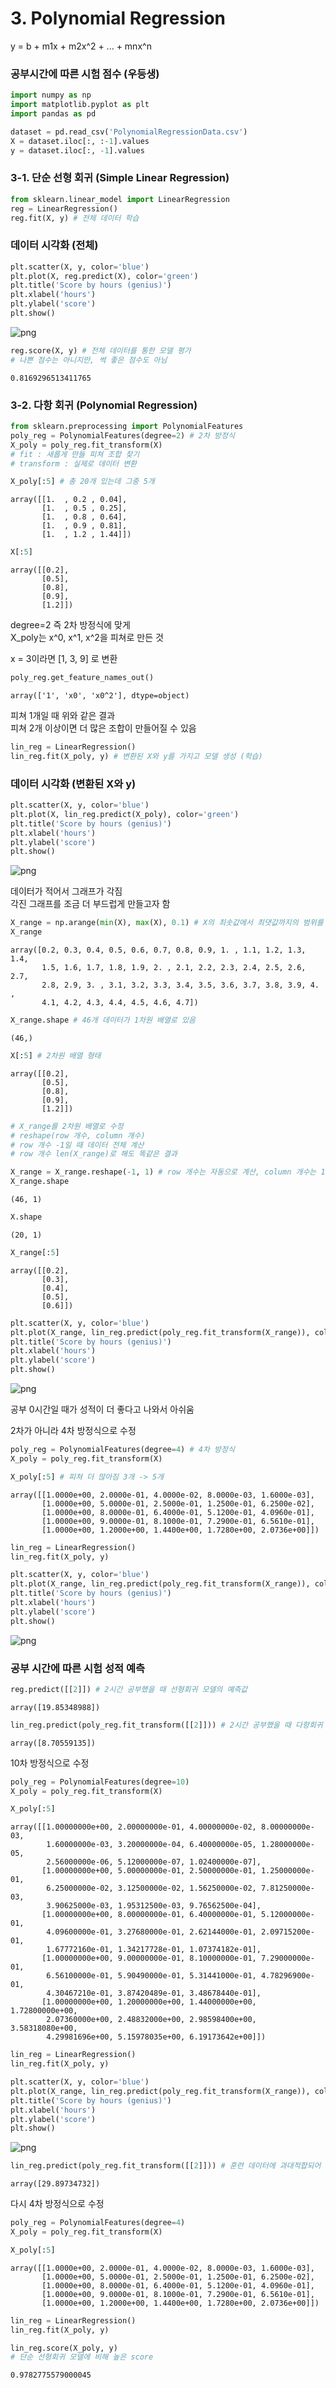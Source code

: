 # 3. Polynomial Regression
y = b + m1x + m2x^2 + ... + mnx^n

### 공부시간에 따른 시험 점수 (우등생)


```python
import numpy as np
import matplotlib.pyplot as plt
import pandas as pd
```


```python
dataset = pd.read_csv('PolynomialRegressionData.csv')
X = dataset.iloc[:, :-1].values
y = dataset.iloc[:, -1].values
```

### 3-1. 단순 선형 회귀 (Simple Linear Regression)


```python
from sklearn.linear_model import LinearRegression
reg = LinearRegression()
reg.fit(X, y) # 전체 데이터 학습
```






### 데이터 시각화 (전체)


```python
plt.scatter(X, y, color='blue')
plt.plot(X, reg.predict(X), color='green')
plt.title('Score by hours (genius)')
plt.xlabel('hours')
plt.ylabel('score')
plt.show()
```


    
![png](output_7_0.png)
    



```python
reg.score(X, y) # 전체 데이터를 통한 모델 평가
# 나쁜 점수는 아니지만, 썩 좋은 점수도 아님
```




    0.8169296513411765



### 3-2. 다항 회귀 (Polynomial Regression)


```python
from sklearn.preprocessing import PolynomialFeatures
poly_reg = PolynomialFeatures(degree=2) # 2차 방정식
X_poly = poly_reg.fit_transform(X)
# fit : 새롭게 만들 피쳐 조합 찾기
# transform : 실제로 데이터 변환

X_poly[:5] # 총 20개 있는데 그중 5개
```




    array([[1.  , 0.2 , 0.04],
           [1.  , 0.5 , 0.25],
           [1.  , 0.8 , 0.64],
           [1.  , 0.9 , 0.81],
           [1.  , 1.2 , 1.44]])




```python
X[:5]
```




    array([[0.2],
           [0.5],
           [0.8],
           [0.9],
           [1.2]])



degree=2 즉 2차 방정식에 맞게\
X_poly는 x^0, x^1, x^2을 피쳐로 만든 것

x = 3이라면 [1, 3, 9] 로 변환


```python
poly_reg.get_feature_names_out()
```




    array(['1', 'x0', 'x0^2'], dtype=object)



피쳐 1개일 때 위와 같은 결과\
피쳐 2개 이상이면 더 많은 조합이 만들어질 수 있음


```python
lin_reg = LinearRegression()
lin_reg.fit(X_poly, y) # 변환된 X와 y를 가지고 모델 생성 (학습)
```





### 데이터 시각화 (변환된 X와 y)


```python
plt.scatter(X, y, color='blue')
plt.plot(X, lin_reg.predict(X_poly), color='green')
plt.title('Score by hours (genius)')
plt.xlabel('hours')
plt.ylabel('score')
plt.show()
```


    
![png](output_17_0.png)
    


데이터가 적어서 그래프가 각짐\
각진 그래프를 조금 더 부드럽게 만들고자 함


```python
X_range = np.arange(min(X), max(X), 0.1) # X의 최솟값에서 최댓값까지의 범위를 0.1 단위로 잘라서 데이터 생성
X_range
```




    array([0.2, 0.3, 0.4, 0.5, 0.6, 0.7, 0.8, 0.9, 1. , 1.1, 1.2, 1.3, 1.4,
           1.5, 1.6, 1.7, 1.8, 1.9, 2. , 2.1, 2.2, 2.3, 2.4, 2.5, 2.6, 2.7,
           2.8, 2.9, 3. , 3.1, 3.2, 3.3, 3.4, 3.5, 3.6, 3.7, 3.8, 3.9, 4. ,
           4.1, 4.2, 4.3, 4.4, 4.5, 4.6, 4.7])




```python
X_range.shape # 46개 데이터가 1차원 배열로 있음
```




    (46,)




```python
X[:5] # 2차원 배열 형태
```




    array([[0.2],
           [0.5],
           [0.8],
           [0.9],
           [1.2]])




```python
# X_range를 2차원 배열로 수정
# reshape(row 개수, column 개수)
# row 개수 -1일 때 데이터 전체 계산
# row 개수 len(X_range)로 해도 똑같은 결과

X_range = X_range.reshape(-1, 1) # row 개수는 자동으로 계산, column 개수는 1개
X_range.shape
```




    (46, 1)




```python
X.shape
```




    (20, 1)




```python
X_range[:5]
```




    array([[0.2],
           [0.3],
           [0.4],
           [0.5],
           [0.6]])




```python
plt.scatter(X, y, color='blue')
plt.plot(X_range, lin_reg.predict(poly_reg.fit_transform(X_range)), color='green')
plt.title('Score by hours (genius)')
plt.xlabel('hours')
plt.ylabel('score')
plt.show()
```


    
![png](output_25_0.png)
    


공부 0시간일 때가 성적이 더 좋다고 나와서 아쉬움

2차가 아니라 4차 방정식으로 수정


```python
poly_reg = PolynomialFeatures(degree=4) # 4차 방정식
X_poly = poly_reg.fit_transform(X)

X_poly[:5] # 피쳐 더 많아짐 3개 -> 5개
```




    array([[1.0000e+00, 2.0000e-01, 4.0000e-02, 8.0000e-03, 1.6000e-03],
           [1.0000e+00, 5.0000e-01, 2.5000e-01, 1.2500e-01, 6.2500e-02],
           [1.0000e+00, 8.0000e-01, 6.4000e-01, 5.1200e-01, 4.0960e-01],
           [1.0000e+00, 9.0000e-01, 8.1000e-01, 7.2900e-01, 6.5610e-01],
           [1.0000e+00, 1.2000e+00, 1.4400e+00, 1.7280e+00, 2.0736e+00]])




```python
lin_reg = LinearRegression()
lin_reg.fit(X_poly, y)
```








```python
plt.scatter(X, y, color='blue')
plt.plot(X_range, lin_reg.predict(poly_reg.fit_transform(X_range)), color='green')
plt.title('Score by hours (genius)')
plt.xlabel('hours')
plt.ylabel('score')
plt.show()
```


    
![png](output_29_0.png)
    


### 공부 시간에 따른 시험 성적 예측


```python
reg.predict([[2]]) # 2시간 공부했을 때 선형회귀 모델의 예측값
```




    array([19.85348988])




```python
lin_reg.predict(poly_reg.fit_transform([[2]])) # 2시간 공부했을 때 다항회귀 모델의 예측값
```




    array([8.70559135])



10차 방정식으로 수정


```python
poly_reg = PolynomialFeatures(degree=10)
X_poly = poly_reg.fit_transform(X)

X_poly[:5]
```




    array([[1.00000000e+00, 2.00000000e-01, 4.00000000e-02, 8.00000000e-03,
            1.60000000e-03, 3.20000000e-04, 6.40000000e-05, 1.28000000e-05,
            2.56000000e-06, 5.12000000e-07, 1.02400000e-07],
           [1.00000000e+00, 5.00000000e-01, 2.50000000e-01, 1.25000000e-01,
            6.25000000e-02, 3.12500000e-02, 1.56250000e-02, 7.81250000e-03,
            3.90625000e-03, 1.95312500e-03, 9.76562500e-04],
           [1.00000000e+00, 8.00000000e-01, 6.40000000e-01, 5.12000000e-01,
            4.09600000e-01, 3.27680000e-01, 2.62144000e-01, 2.09715200e-01,
            1.67772160e-01, 1.34217728e-01, 1.07374182e-01],
           [1.00000000e+00, 9.00000000e-01, 8.10000000e-01, 7.29000000e-01,
            6.56100000e-01, 5.90490000e-01, 5.31441000e-01, 4.78296900e-01,
            4.30467210e-01, 3.87420489e-01, 3.48678440e-01],
           [1.00000000e+00, 1.20000000e+00, 1.44000000e+00, 1.72800000e+00,
            2.07360000e+00, 2.48832000e+00, 2.98598400e+00, 3.58318080e+00,
            4.29981696e+00, 5.15978035e+00, 6.19173642e+00]])




```python
lin_reg = LinearRegression()
lin_reg.fit(X_poly, y)
```








```python
plt.scatter(X, y, color='blue')
plt.plot(X_range, lin_reg.predict(poly_reg.fit_transform(X_range)), color='green')
plt.title('Score by hours (genius)')
plt.xlabel('hours')
plt.ylabel('score')
plt.show()
```


    
![png](output_36_0.png)
    



```python
lin_reg.predict(poly_reg.fit_transform([[2]])) # 훈련 데이터에 과대적합되어 이상한 결과
```




    array([29.89734732])



다시 4차 방정식으로 수정


```python
poly_reg = PolynomialFeatures(degree=4)
X_poly = poly_reg.fit_transform(X)

X_poly[:5]
```




    array([[1.0000e+00, 2.0000e-01, 4.0000e-02, 8.0000e-03, 1.6000e-03],
           [1.0000e+00, 5.0000e-01, 2.5000e-01, 1.2500e-01, 6.2500e-02],
           [1.0000e+00, 8.0000e-01, 6.4000e-01, 5.1200e-01, 4.0960e-01],
           [1.0000e+00, 9.0000e-01, 8.1000e-01, 7.2900e-01, 6.5610e-01],
           [1.0000e+00, 1.2000e+00, 1.4400e+00, 1.7280e+00, 2.0736e+00]])




```python
lin_reg = LinearRegression()
lin_reg.fit(X_poly, y)
```









```python
lin_reg.score(X_poly, y)
# 단순 선형회귀 모델에 비해 높은 score
```




    0.9782775579000045

